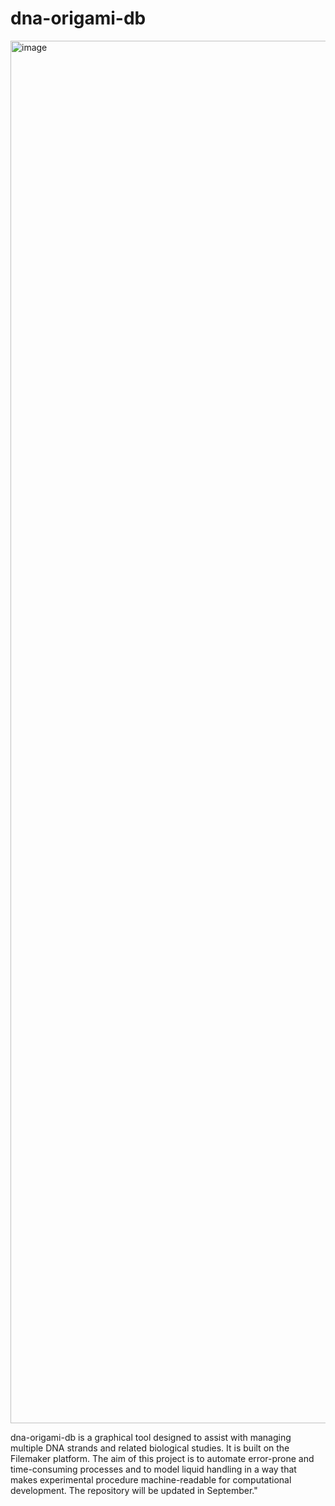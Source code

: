 # dna-origami-db
<img width="2212" alt="image" src="https://github.com/yusuke-dna/dna-origami-db/assets/70700401/15dfaa77-80ab-462f-9718-44bc0e5188e5">

dna-origami-db is a graphical tool designed to assist with managing multiple DNA strands and related biological studies. It is built on the Filemaker platform. The aim of this project is to automate error-prone and time-consuming processes and to model liquid handling in a way that makes experimental procedure machine-readable for computational development. The repository will be updated in September."
